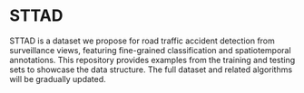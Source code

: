 # STTAD
STTAD is a dataset we propose for road traffic accident detection from surveillance views, featuring fine-grained classification and spatiotemporal annotations. This repository provides examples from the training and testing sets to showcase the data structure. The full dataset and related algorithms will be gradually updated.
